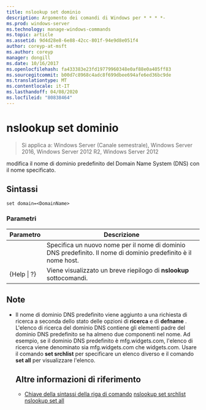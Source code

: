 ```yaml
---
title: nslookup set dominio
description: Argomento dei comandi di Windows per * * * *-
ms.prod: windows-server
ms.technology: manage-windows-commands
ms.topic: article
ms.assetid: 9d4d28e8-6e88-42cc-801f-94e9d8e051f4
author: coreyp-at-msft
ms.author: coreyp
manager: dongill
ms.date: 10/16/2017
ms.openlocfilehash: fa433383e23fd19779960348e0af88e0a405ff83
ms.sourcegitcommit: b00d7c8968c4adc8f699dbee694afe6ed36bc9de
ms.translationtype: MT
ms.contentlocale: it-IT
ms.lasthandoff: 04/08/2020
ms.locfileid: "80838464"
---
```

# <a name="nslookup-set-domain"></a>nslookup set dominio

>Si applica a: Windows Server (Canale semestrale), Windows Server 2016, Windows Server 2012 R2, Windows Server 2012

modifica il nome di dominio predefinito del Domain Name System (DNS) con il nome specificato.
## <a name="syntax"></a>Sintassi
```
set domain=<DomainName>
```
### <a name="parameters"></a>Parametri

|    Parametro    |                                           Descrizione                                           |
|-----------------|-------------------------------------------------------------------------------------------------|
|  <DomainName>   | Specifica un nuovo nome per il nome di dominio DNS predefinito. Il nome di dominio predefinito è il nome host. |
| {Help &#124; ?} |                      Viene visualizzato un breve riepilogo di **nslookup** sottocomandi.                      |

## <a name="remarks"></a>Note
- Il nome di dominio DNS predefinito viene aggiunto a una richiesta di ricerca a seconda dello stato delle opzioni di **ricerca** e di **defname** . L'elenco di ricerca del dominio DNS contiene gli elementi padre del dominio DNS predefinito se ha almeno due componenti nel nome. Ad esempio, se il dominio DNS predefinito è mfg.widgets.com, l'elenco di ricerca viene denominato sia mfg.widgets.com che widgets.com. Usare il comando **set srchlist** per specificare un elenco diverso e il comando **set all** per visualizzare l'elenco.
  ## <a name="additional-references"></a>Altre informazioni di riferimento
  - [Chiave della sintassi della riga di comando](command-line-syntax-key.md)
  [nslookup set srchlist](nslookup-set-srchlist.md)
  [nslookup set all](nslookup-set-all.md)
